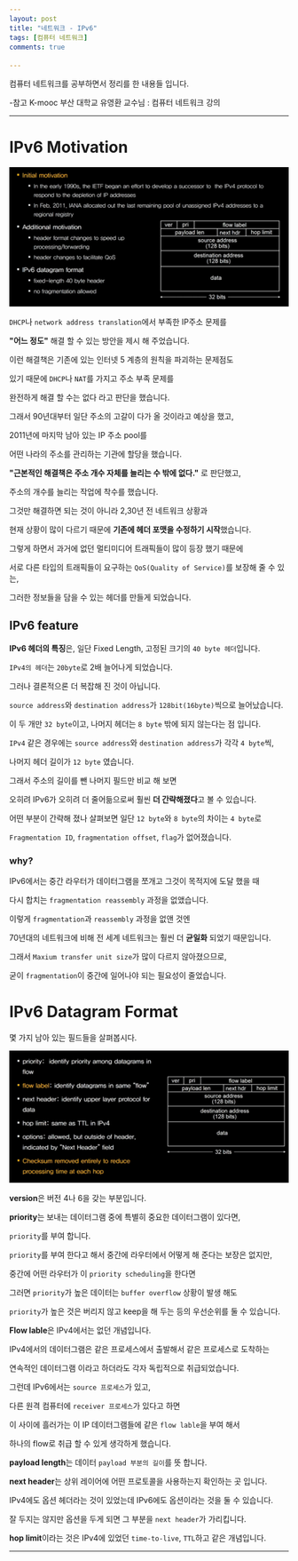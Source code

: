 ```yaml
---
layout: post
title: "네트워크 - IPv6"
tags: [컴퓨터 네트워크]
comments: true

---
```


컴퓨터 네트워크를 공부하면서 정리를 한 내용들 입니다.

-참고 K-mooc 부산 대학교 유영환 교수님 : 컴퓨터 네트워크 강의

---

# IPv6 Motivation

<img src="https://raw.githubusercontent.com/junghyun100/junghyun100.github.io/master/images/1221/IPv6%20Motivation.PNG">

`DHCP`나 `network address translation`에서 부족한 IP주소 문제를 

<strong>"어느 정도"</strong> 해결 할 수 있는 방안을 제시 해 주었습니다. 

이런 해결책은 기존에 있는 인터넷 5 계층의 원칙을 파괴하는 문제점도 

있기 때문에 `DHCP`나 `NAT`를 가지고 주소 부족 문제를 

완전하게 해결 할 수는 없다 라고 판단을 했습니다. 

그래서 90년대부터 일단 주소의 고갈이 다가 올 것이라고 예상을 했고,

2011년에 마지막 남아 있는 IP 주소 pool를 

어떤 나라의 주소를 관리하는 기관에 할당을 했습니다.

<strong>"근본적인 해결책은 주소 개수 자체를 늘리는 수 밖에 없다."</strong> 로 판단했고,

주소의 개수를 늘리는 작업에 착수를 했습니다. 

그것만 해결하면 되는 것이 아니라 2,30년 전 네트워크 상황과 

현재 상황이 많이 다르기 때문에 <strong>기존에 헤더 포맷을 수정하기 시작</strong>했습니다.

그렇게 하면서 과거에 없던 멀티미디어 트래픽들이 많이 등장 했기 때문에 

서로 다른 타입의 트래픽들이 요구하는 `QoS(Quality of Service)`를 보장해 줄 수 있는,

그러한 정보들을 담을 수 있는 헤더를 만들게 되었습니다.

## IPv6 feature

<strong>IPv6 헤더의 특징</strong>은, 일단 Fixed Length, 고정된 크기의 `40 byte 헤더`입니다. 

`IPv4의 헤더`는 `20byte`로 2배 늘어나게 되었습니다.

그러나 결론적으론 더 복잡해 진 것이 아닙니다.

`source address`와 `destination address`가 `128bit(16byte)`씩으로 늘어났습니다.

이 두 개만 `32 byte`이고, 나머지 헤더는 `8 byte` 밖에 되지 않는다는 점 입니다.

`IPv4` 같은 경우에는 `source address`와 `destination address`가 각각 `4 byte`씩, 

나머지 헤더 길이가 `12 byte` 였습니다. 

그래서 주소의 길이를 뺀 나머지 필드만 비교 해 보면 

오히려 IPv6가 오히려 더 줄어듦으로써 훨씬 <strong>더 간략해졌다</strong>고 볼 수 있습니다.

어떤 부분이 간략해 졌나 살펴보면 일단 `12 byte`와 `8 byte`의 차이는 `4 byte`로

`Fragmentation ID`, `fragmentation offset`, `flag`가 없어졌습니다.

### why?

IPv6에서는 중간 라우터가 데이터그램을 쪼개고 그것이 목적지에 도달 했을 때 

다시 합치는 `fragmentation reassembly` 과정을 없앴습니다.

이렇게 `fragmentation`과 `reassembly` 과정을 없앤 것엔

70년대의 네트워크에 비해 전 세계 네트워크는 훨씬 더 <strong>균일화</strong> 되었기 때문입니다.

그래서 `Maxium transfer unit size`가 많이 다르지 않아졌으므로,

굳이 `fragmentation`이 중간에 일어나야 되는 필요성이 줄었습니다.

# IPv6 Datagram Format

몇 가지 남아 있는 필드들을 살펴봅시다.

<img src="https://raw.githubusercontent.com/junghyun100/junghyun100.github.io/master/images/1221/IPv6%20Datagram%20Format.PNG">

<strong>version</strong>은 버전 4나 6을 갖는 부분입니다. 

<strong>priority</strong>는 보내는 데이터그램 중에 특별히 중요한 데이터그램이 있다면,

`priority`를 부여 합니다.

`priority`를 부여 한다고 해서 중간에 라우터에서 어떻게 해 준다는 보장은 없지만,

중간에 어떤 라우터가 이 `priority scheduling`을 한다면

그러면 `priority`가 높은 데이터는 `buffer overflow` 상황이 발생 해도 

`priority`가 높은 것은 버리지 않고 keep을 해 두는 등의 우선순위를 둘 수 있습니다.

<strong>Flow lable</strong>은 IPv4에서는 없던 개념입니다.

IPv4에서의 데이터그램은 같은 프로세스에서 출발해서 같은 프로세스로 도착하는 

연속적인 데이터그램 이라고 하더라도 각자 독립적으로 취급되었습니다. 

그런데 IPv6에서는 `source 프로세스`가 있고, 

다른 원격 컴퓨터에 `receiver 프로세스`가 있다고 하면

이 사이에 흘러가는 이 IP 데이터그램들에 같은 `flow lable`을 부여 해서

하나의 flow로 취급 할 수 있게 생각하게 했습니다.

<strong>payload length</strong>는 데이터 `payload 부분의 길이`를 뜻 합니다.

<strong>next header</strong>는 상위 레이어에 어떤 프로토콜을 사용하는지 확인하는 곳 입니다.

IPv4에도 옵션 헤더라는 것이 있었는데 IPv6에도 옵션이라는 것을 둘 수 있습니다.

잘 두지는 않지만 옵션을 두게 되면 그 부분을 `next header`가 가리킵니다.

<strong>hop limit</strong>이라는 것은 IPv4에 있었던 `time-to-live`, `TTL`하고 같은 개념입니다.

---
